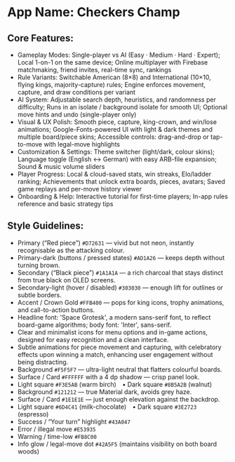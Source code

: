 # **App Name**: Checkers Champ

## Core Features:

- Gameplay Modes: Single-player vs AI (Easy · Medium · Hard · Expert); Local 1-on-1 on the same device; Online multiplayer with Firebase matchmaking, friend invites, real-time sync, rankings
- Rule Variants: Switchable American (8×8) and International (10×10, flying kings, majority-capture) rules; Engine enforces movement, capture, and draw conditions per variant
- AI System: Adjustable search depth, heuristics, and randomness per difficulty; Runs in an isolate / background isolate for smooth UI; Optional move hints and undo (single-player only)
- Visual & UX Polish: Smooth piece, capture, king-crown, and win/lose animations; Google-Fonts-powered UI with light & dark themes and multiple board/piece skins; Accessible controls: drag-and-drop or tap-to-move with legal-move highlights
- Customization & Settings: Theme switcher (light/dark, colour skins); Language toggle (English ↔ German) with easy ARB-file expansion; Sound & music volume sliders
- Player Progress: Local & cloud-saved stats, win streaks, Elo/ladder ranking; Achievements that unlock extra boards, pieces, avatars; Saved game replays and per-move history viewer
- Onboarding & Help: Interactive tutorial for first-time players; In-app rules reference and basic strategy tips

## Style Guidelines:

- Primary (“Red piece”) `#D72631` — vivid but not neon, instantly recognisable as the attacking colour.
- Primary-dark (buttons / pressed states) `#AD1A26` — keeps depth without turning brown.
- Secondary (“Black piece”) `#1A1A1A` — a rich charcoal that stays distinct from true black on OLED screens.
- Secondary-light (hover / disabled) `#303030` — enough lift for outlines or subtle borders.
- Accent / Crown Gold `#FFB400` — pops for king icons, trophy animations, and call-to-action buttons.
- Headline font: 'Space Grotesk', a modern sans-serif font, to reflect board-game algorithms; body font: 'Inter', sans-serif.
- Clear and minimalist icons for menu options and in-game actions, designed for easy recognition and a clean interface.
- Subtle animations for piece movement and capturing, with celebratory effects upon winning a match, enhancing user engagement without being distracting.
- Background `#F5F5F7` — ultra-light neutral that flatters colourful boards.
- Surface / Card `#FFFFFF` with a 4 dp shadow — crisp panel look.
- Light square `#F3E5AB` (warm birch) • Dark square `#8B5A2B` (walnut)
- Background `#121212` — true Material dark, avoids grey haze.
- Surface / Card `#1E1E1E` — just enough elevation against the backdrop.
- Light square `#6D4C41` (milk-chocolate) • Dark square `#3E2723` (espresso)
- Success / “Your turn” highlight `#43A047`
- Error / illegal move `#E53935`
- Warning / time-low `#FB8C00`
- Info glow / legal-move dot `#42A5F5` (maintains visibility on both board woods)